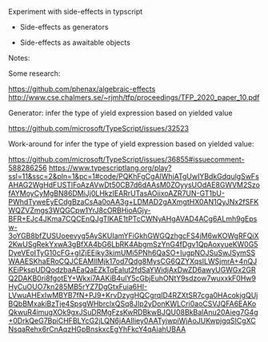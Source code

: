 Experiment with side-effects in typscript

- Side-effects as generators

- Side-effects as awaitable objects

Notes:

Some research:

https://github.com/phenax/algebraic-effects
http://www.cse.chalmers.se/~rjmh/tfp/proceedings/TFP_2020_paper_10.pdf

Generator: infer the type of yield expression based on yielded value

https://github.com/microsoft/TypeScript/issues/32523

Work-around for infer the type of yield expression based on yielded value:

https://github.com/microsoft/TypeScript/issues/36855#issuecomment-588286256
https://www.typescriptlang.org/play?ssl=11&ssc=2&pln=1&pc=1#code/PQKhFgCgAIWhjATgUwIYBdkGdqulgSwFsAHAG2WgHdFUSTlFoAzAVwDt50CB7d6dAAsM0ZOyysUOdAE8GWVM2SzofAYMoyCyMgBN86DMiJj0LHkzIEARrUTasAOiixoAZR7UN-GT1bU-PWhdTyweEyECdgBzaCsAa0oAA3g+LDMAD2gAXmgtHX0AN1QyJNx2fSFKWQZVZmgs3WQGCpw1YrJ8cORBHioAGjy-BFR+EJc4JKma7CQCEnQJgTlKAE1tPTcCWNyAHgAVAD4ACg6ALmh9gEpsw-3oYGB8bfZUSUoeevyg5AySKUIamYFiGkhGWGQzhgcFS4jM6wKOWgRFQiX2KwUSgRekYxwA3gBfXA4bG6LbRK4AbgmSzYnG4fDgv1QpAoxyueKW0G5DyeVEoITyG10cFG+gIZjEEiky3kimUMi5PNh6QaSO+IugpNOJSuSwJSymSSWAAESKhaERoCQJCEAMIlMjk17od7Qdg8MysCG6QZYXqsILWSjmrA+4nQJKEiPkspUDQodzbaAEaQaEZkTqEaIut2fdSaYWidjAxDwZD6awyUGWGx2GRQ2DAKB0ri8fgotEY+Wkxi7AAKiB4ulY5cGbjEuhONtY9sdzow7wuxxkF0Hw9HyCuOUO7kn285MB5rYZ7DgGtxFuia6HI-LVwuAHExIwMBYB7fN+PJ9+KrvDzygHQCgrqID4RZXtSR7cga0HAcokjgQUjBQbBMxakiBzTje4SpsgWHbrclxQSq8JIp2yDonKWLCri0aoCSVJQFA6EAKoQkwuR4imugXOk9gxJSuDRMgFzsKwRDBkwBJQU08BkBalAnu20Aieg7G4g+0DrkQeG7BpiCHFBLYcG2jLQN6jAAIIiey0AATyjwpiWjAoJUKwpjgqSICgXCNsqaRehx6rCnAqzHGpBnskxcEgYhFkcY4qAiahUBAA
